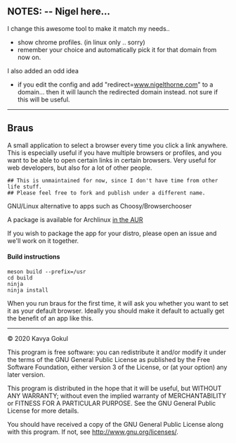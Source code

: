 

## NOTES: -- Nigel here... 
I change this awesome tool to make it match my needs.. 
* show chrome profiles. (in linux only .. sorry)
* remember your choice and automatically pick it for that domain from now on. 

I also added an odd idea
* if you edit the config and add "redirect=www.nigelthorne.com" to a domain... then it will launch the redirected domain instead. 
not sure if this will be useful. 

------------


## Braus
A small application to select a browser every time you click a link anywhere. This is especially useful if you have multiple browsers or profiles, and you want to be able to open certain links in certain browsers. Very useful for web developers, but also for a lot of other people.

````
## This is unmaintained for now, since I don't have time from other life stuff. 
## Please feel free to fork and publish under a different name.
````


GNU/Linux alternative to apps such as Choosy/Browserchooser

A package is available for Archlinux [in the AUR](https://aur.archlinux.org/packages/braus-git/)

If you wish to package the app for your distro, please open an issue and we'll work on it together.

#### Build instructions
````
meson build --prefix=/usr
cd build
ninja
ninja install

````

When you run braus for the first time, it will ask you whether you want to set it as your default browser. Ideally you should make it default to actually get the benefit of an app like this.

---------------

© 2020 Kavya Gokul

This program is free software: you can redistribute it and/or modify it under the terms of the GNU General Public License as published by
the Free Software Foundation, either version 3 of the License, or
(at your option) any later version.

This program is distributed in the hope that it will be useful,
but WITHOUT ANY WARRANTY; without even the implied warranty of
MERCHANTABILITY or FITNESS FOR A PARTICULAR PURPOSE.  See the
GNU General Public License for more details.

You should have received a copy of the GNU General Public License
along with this program.  If not, see <http://www.gnu.org/licenses/>.
